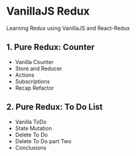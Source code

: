 # VanillaJS Redux

Learning Redux using VanillaJS and React-Redux

## 1. Pure Redux: Counter
- Vanilla Counter
- Store and Reducer
- Actions
- Subscriptions
- Recap Refactor

## 2. Pure Redux: To Do List
- Vanilla ToDo
- State Mutation
- Delete To Do
- Delete To Do part Two
- Conclusions
